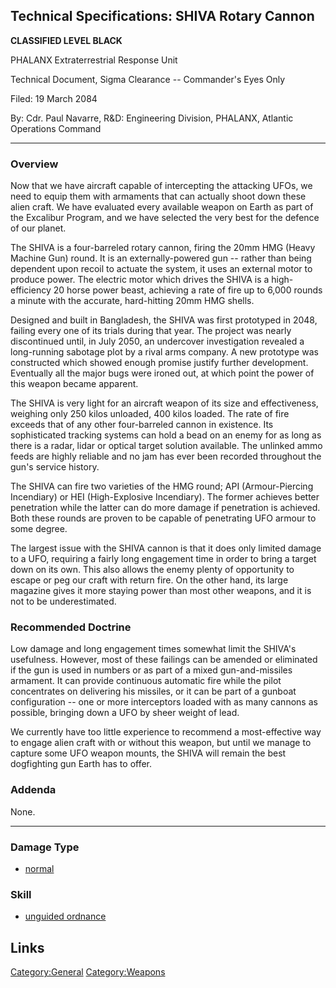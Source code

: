 ## Technical Specifications: SHIVA Rotary Cannon

**CLASSIFIED LEVEL BLACK**

PHALANX Extraterrestrial Response Unit

Technical Document, Sigma Clearance -- Commander's Eyes Only

Filed: 19 March 2084

By: Cdr. Paul Navarre, R&D: Engineering Division, PHALANX, Atlantic
Operations Command

------------------------------------------------------------------------

### Overview

Now that we have aircraft capable of intercepting the attacking UFOs, we
need to equip them with armaments that can actually shoot down these
alien craft. We have evaluated every available weapon on Earth as part
of the Excalibur Program, and we have selected the very best for the
defence of our planet.

The SHIVA is a four-barreled rotary cannon, firing the 20mm HMG (Heavy
Machine Gun) round. It is an externally-powered gun -- rather than being
dependent upon recoil to actuate the system, it uses an external motor
to produce power. The electric motor which drives the SHIVA is a
high-efficiency 20 horse power beast, achieving a rate of fire up to
6,000 rounds a minute with the accurate, hard-hitting 20mm HMG shells.

Designed and built in Bangladesh, the SHIVA was first prototyped in
2048, failing every one of its trials during that year. The project was
nearly discontinued until, in July 2050, an undercover investigation
revealed a long-running sabotage plot by a rival arms company. A new
prototype was constructed which showed enough promise justify further
development. Eventually all the major bugs were ironed out, at which
point the power of this weapon became apparent.

The SHIVA is very light for an aircraft weapon of its size and
effectiveness, weighing only 250 kilos unloaded, 400 kilos loaded. The
rate of fire exceeds that of any other four-barreled cannon in
existence. Its sophisticated tracking systems can hold a bead on an
enemy for as long as there is a radar, lidar or optical target solution
available. The unlinked ammo feeds are highly reliable and no jam has
ever been recorded throughout the gun's service history.

The SHIVA can fire two varieties of the HMG round; API (Armour-Piercing
Incendiary) or HEI (High-Explosive Incendiary). The former achieves
better penetration while the latter can do more damage if penetration is
achieved. Both these rounds are proven to be capable of penetrating UFO
armour to some degree.

The largest issue with the SHIVA cannon is that it does only limited
damage to a UFO, requiring a fairly long engagement time in order to
bring a target down on its own. This also allows the enemy plenty of
opportunity to escape or peg our craft with return fire. On the other
hand, its large magazine gives it more staying power than most other
weapons, and it is not to be underestimated.

### Recommended Doctrine

Low damage and long engagement times somewhat limit the SHIVA's
usefulness. However, most of these failings can be amended or eliminated
if the gun is used in numbers or as part of a mixed gun-and-missiles
armament. It can provide continuous automatic fire while the pilot
concentrates on delivering his missiles, or it can be part of a gunboat
configuration -- one or more interceptors loaded with as many cannons as
possible, bringing down a UFO by sheer weight of lead.

We currently have too little experience to recommend a most-effective
way to engage alien craft with or without this weapon, but until we
manage to capture some UFO weapon mounts, the SHIVA will remain the best
dogfighting gun Earth has to offer.

### Addenda

None.

------------------------------------------------------------------------

### Damage Type

- [normal](Damage/normal "wikilink")

### Skill

- [unguided ordnance](Skills/unguided "wikilink")

## Links

[Category:General](Category:General "wikilink")
[Category:Weapons](Category:Weapons "wikilink")
